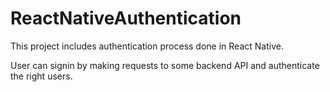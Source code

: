 # ReactNativeAuthentication
This project includes authentication process done in React Native.

User can signin by making requests to some backend API and authenticate the right users.
